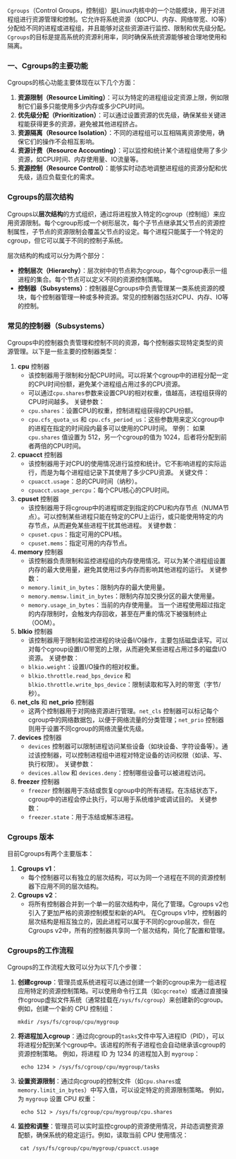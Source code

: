 `Cgroups`（Control Groups，控制组）是Linux内核中的一个功能模块，用于对进程组进行资源管理和控制。它允许将系统资源（如CPU、内存、网络带宽、IO等）分配给不同的进程或进程组，并且能够对这些资源进行监控、限制和优先级分配。`Cgroups`的目标是提高系统的资源利用率，同时确保系统资源能够被合理地使用和隔离。

### 一、Cgroups的主要功能
Cgroups的核心功能主要体现在以下几个方面：
1. **资源限制（Resource Limiting）**：可以为特定的进程组设定资源上限，例如限制它们最多只能使用多少内存或多少CPU时间。
2. **优先级分配（Prioritization）**：可以通过设置资源的优先级，确保某些关键进程能获得更多的资源，避免被其他进程挤占。
3. **资源隔离（Resource Isolation）**：不同的进程组可以互相隔离资源使用，确保它们的操作不会相互影响。
4. **资源计费（Resource Accounting）**：可以监控和统计某个进程组使用了多少资源，如CPU时间、内存使用量、IO流量等。
5. **资源控制（Resource Control）**：能够实时动态地调整进程组的资源分配和优先级，适应负载变化的需求。
### Cgroups的层次结构
Cgroups以**层次结构**的方式组织，通过将进程放入特定的cgroup（控制组）来应用资源限制。每个cgroup形成一个树形层次，每个子节点继承其父节点的资源控制属性，子节点的资源限制会覆盖父节点的设定。每个进程只能属于一个特定的cgroup，但它可以属于不同的控制子系统。

层次结构的构成可以分为两个部分：
- **控制层次（Hierarchy）**：层次树中的节点称为cgroup，每个cgroup表示一组进程的集合。每个节点可以定义不同的资源控制策略。
- **控制器（Subsystems）**：控制器是Cgroups中负责管理某一类系统资源的模块，每个控制器管理一种或多种资源。常见的控制器包括对CPU、内存、IO等的控制。

### 常见的控制器（Subsystems）
Cgroups中的控制器负责管理和控制不同的资源，每个控制器实现特定类型的资源管理。以下是一些主要的控制器类型：
1. **cpu** 控制器
   - 该控制器用于限制和分配CPU时间。可以将某个cgroup中的进程分配一定的CPU时间份额，避免某个进程组占用过多的CPU资源。
   - 可以通过`cpu.shares`参数来设置CPU的相对权重，值越高，进程组获得的CPU时间越多。
   关键参数：
   - `cpu.shares`：设置CPU的权重，控制进程组获得的CPU份额。
   - `cpu.cfs_quota_us` 和 `cpu.cfs_period_us`：这些参数用来定义cgroup中的进程在指定的时间段内最多可以使用的CPU时间。
   举例：
   如果 `cpu.shares` 值设置为 512，另一个cgroup的值为 1024，后者将分配到前者两倍的CPU时间。
2. **cpuacct** 控制器
   - 该控制器用于对CPU的使用情况进行监控和统计。它不影响进程的实际运行，而是为每个进程组记录下其使用了多少CPU资源。
   关键文件：
   - `cpuacct.usage`：总的CPU时间（纳秒）。
   - `cpuacct.usage_percpu`：每个CPU核心的CPU时间。
3. **cpuset** 控制器
   - 该控制器用于将cgroup中的进程绑定到指定的CPU和内存节点（NUMA节点）。可以控制某些进程只能在特定的CPU上运行，或只能使用特定的内存节点，从而避免某些进程干扰其他进程。
   关键参数：
   - `cpuset.cpus`：指定可用的CPU核。
   - `cpuset.mems`：指定可用的内存节点。
4. **memory** 控制器
   - 该控制器负责限制和监控进程组的内存使用情况。可以为某个进程组设置内存的最大使用量，避免其使用过多内存而影响其他进程的运行。
   关键参数：
   - `memory.limit_in_bytes`：限制内存的最大使用量。
   - `memory.memsw.limit_in_bytes`：限制内存加交换分区的最大使用量。
   - `memory.usage_in_bytes`：当前的内存使用量。
   当一个进程使用超过指定的内存限制时，会触发内存回收，甚至在严重的情况下被强制终止（OOM）。
5. **blkio** 控制器
   - 该控制器用于限制和监控进程的块设备I/O操作，主要包括磁盘读写。可以对每个cgroup设置I/O带宽的上限，从而避免某些进程占用过多的磁盘I/O资源。
   关键参数：
   - `blkio.weight`：设置I/O操作的相对权重。
   - `blkio.throttle.read_bps_device` 和 `blkio.throttle.write_bps_device`：限制读取和写入时的带宽（字节/秒）。
6. **net_cls** 和 **net_prio** 控制器
   - 这两个控制器用于对网络资源进行管理。`net_cls` 控制器可以标记每个cgroup中的网络数据包，以便于网络流量的分类管理；`net_prio` 控制器则用于设置不同cgroup的网络流量优先级。
7. **devices** 控制器
   - `devices` 控制器可以限制进程访问某些设备（如块设备、字符设备等）。通过该控制器，可以控制进程组中进程对特定设备的访问权限（如读、写、执行权限）。
   关键参数：
   - `devices.allow` 和 `devices.deny`：控制哪些设备可以被进程访问。
8. **freezer** 控制器
   - `freezer` 控制器用于冻结或恢复cgroup中的所有进程。在冻结状态下，cgroup中的进程会停止执行，可以用于系统维护或调试目的。
   关键参数：
   - `freezer.state`：用于冻结或解冻进程。

### Cgroups 版本
目前Cgroups有两个主要版本：
1. **Cgroups v1**：
   - 每个控制器可以有独立的层次结构，可以为同一个进程在不同的资源控制器下应用不同的层次结构。
2. **Cgroups v2**：
   - 将所有控制器合并到一个单一的层次结构中，简化了管理。Cgroups v2也引入了更加严格的资源控制模型和新的API。
在Cgroups v1中，控制器的层次结构是相互独立的，因此进程可以属于不同的cgroup层次，但在Cgroups v2中，所有的控制器共享同一个层次结构，简化了配置和管理。

### Cgroups的工作流程
Cgroups的工作流程大致可以分为以下几个步骤：
1. **创建cgroup**：管理员或系统进程可以通过创建一个新的cgroup来为一组进程应用特定的资源控制策略。可以使用命令行工具（如`cgcreate`）或通过直接操作cgroup虚拟文件系统（通常挂载在`/sys/fs/cgroup`）来创建新的cgroup。
   例如，创建一个新的 CPU 控制组：
   ```
   mkdir /sys/fs/cgroup/cpu/mygroup
	```
1. **将进程加入cgroup**：通过向cgroup的`tasks`文件中写入进程ID（PID），可以将进程分配到某个cgroup中。该进程的所有子进程也会自动继承该cgroup的资源控制策略。
   例如，将进程 ID 为 1234 的进程加入到 `mygroup`：
   ```
	echo 1234 > /sys/fs/cgroup/cpu/mygroup/tasks
	```
1. **设置资源限制**：通过向cgroup的控制文件（如`cpu.shares`或`memory.limit_in_bytes`）中写入值，可以设定特定的资源限制策略。
   例如，为 `mygroup` 设置 CPU 权重：
   ```
	echo 512 > /sys/fs/cgroup/cpu/mygroup/cpu.shares
	```
4. **监控和调整**：管理员可以实时监控cgroup的资源使用情况，并动态调整资源配额，确保系统的稳定运行。例如，读取当前 CPU 使用情况：
```
	cat /sys/fs/cgroup/cpu/mygroup/cpuacct.usage
```
